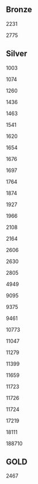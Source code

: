 ## Bronze

2231

2775

## Silver

1003

1074

1260

1436

1463

1541

1620

1654

1676

1697

1764

1874

1927

1966

2108

2164

2606

2630

2805

4949

9095

9375

9461

10773

11047

11279

11399

11659

11723

11726

11724

17219

18111

188710

## GOLD

2467
